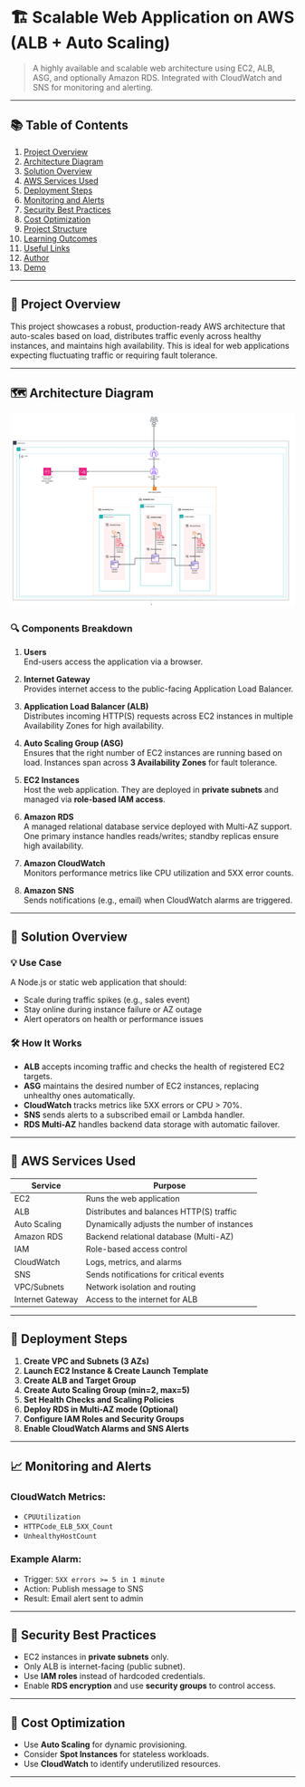 # 🏗️ Scalable Web Application on AWS (ALB + Auto Scaling)

> A highly available and scalable web architecture using EC2, ALB, ASG, and optionally Amazon RDS. Integrated with CloudWatch and SNS for monitoring and alerting.

---

## 📚 Table of Contents

1. [Project Overview](#project-overview)
2. [Architecture Diagram](#architecture-diagram)
3. [Solution Overview](#solution-overview)
4. [AWS Services Used](#aws-services-used)
5. [Deployment Steps](#deployment-steps)
6. [Monitoring and Alerts](#monitoring-and-alerts)
7. [Security Best Practices](#security-best-practices)
8. [Cost Optimization](#cost-optimization)
9. [Project Structure](#project-structure)
10. [Learning Outcomes](#learning-outcomes)
11. [Useful Links](#useful-links)
12. [Author](#author)
13. [Demo](#demo)

---

## 📌 Project Overview

This project showcases a robust, production-ready AWS architecture that auto-scales based on load, distributes traffic evenly across healthy instances, and maintains high availability. This is ideal for web applications expecting fluctuating traffic or requiring fault tolerance.

---

## 🗺️ Architecture Diagram

![Architecture Diagram](./architecture-diagram.png)

### 🔍 Components Breakdown

1. **Users**  
   End-users access the application via a browser.

2. **Internet Gateway**  
   Provides internet access to the public-facing Application Load Balancer.

3. **Application Load Balancer (ALB)**  
   Distributes incoming HTTP(S) requests across EC2 instances in multiple Availability Zones for high availability.

4. **Auto Scaling Group (ASG)**  
   Ensures that the right number of EC2 instances are running based on load. Instances span across **3 Availability Zones** for fault tolerance.

5. **EC2 Instances**  
   Host the web application. They are deployed in **private subnets** and managed via **role-based IAM access**.

6. **Amazon RDS**  
   A managed relational database service deployed with Multi-AZ support. One primary instance handles reads/writes; standby replicas ensure high availability.

7. **Amazon CloudWatch**  
   Monitors performance metrics like CPU utilization and 5XX error counts.

8. **Amazon SNS**  
   Sends notifications (e.g., email) when CloudWatch alarms are triggered.

---

## 🧩 Solution Overview

### 💡 Use Case

A Node.js or static web application that should:
- Scale during traffic spikes (e.g., sales event)
- Stay online during instance failure or AZ outage
- Alert operators on health or performance issues

### 🛠 How It Works

- **ALB** accepts incoming traffic and checks the health of registered EC2 targets.
- **ASG** maintains the desired number of EC2 instances, replacing unhealthy ones automatically.
- **CloudWatch** tracks metrics like 5XX errors or CPU > 70%.
- **SNS** sends alerts to a subscribed email or Lambda handler.
- **RDS Multi-AZ** handles backend data storage with automatic failover.

---

## 🧰 AWS Services Used

| Service        | Purpose                                  |
|----------------|-------------------------------------------|
| EC2            | Runs the web application                  |
| ALB            | Distributes and balances HTTP(S) traffic  |
| Auto Scaling   | Dynamically adjusts the number of instances |
| Amazon RDS     | Backend relational database (Multi-AZ)    |
| IAM            | Role-based access control                 |
| CloudWatch     | Logs, metrics, and alarms                 |
| SNS            | Sends notifications for critical events   |
| VPC/Subnets    | Network isolation and routing             |
| Internet Gateway | Access to the internet for ALB         |

---

## 🚀 Deployment Steps

1. **Create VPC and Subnets (3 AZs)**
2. **Launch EC2 Instance & Create Launch Template**
3. **Create ALB and Target Group**
4. **Create Auto Scaling Group (min=2, max=5)**
5. **Set Health Checks and Scaling Policies**
6. **Deploy RDS in Multi-AZ mode (Optional)**
7. **Configure IAM Roles and Security Groups**
8. **Enable CloudWatch Alarms and SNS Alerts**

---

## 📈 Monitoring and Alerts

### CloudWatch Metrics:
- `CPUUtilization`
- `HTTPCode_ELB_5XX_Count`
- `UnhealthyHostCount`

### Example Alarm:
- Trigger: `5XX errors >= 5 in 1 minute`
- Action: Publish message to SNS
- Result: Email alert sent to admin

---

## 🔐 Security Best Practices

- EC2 instances in **private subnets** only.
- Only ALB is internet-facing (public subnet).
- Use **IAM roles** instead of hardcoded credentials.
- Enable **RDS encryption** and use **security groups** to control access.
---

## 💸 Cost Optimization

- Use **Auto Scaling** for dynamic provisioning.
- Consider **Spot Instances** for stateless workloads.
- Use **CloudWatch** to identify underutilized resources.

---
